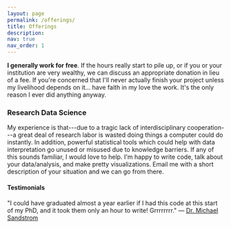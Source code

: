 ```yaml
---
layout: page
permalink: /offerings/
title: Offerings
description: 
nav: true
nav_order: 1
---
```


__I generally work for free__.
If the hours really start to pile up, or if you or your institution are very wealthy, we can discuss an appropriate donation in lieu of a fee.
If you're concerned that I'll never actually finish your project unless my livelihood depends on it... have faith in my love the work.
It's the only reason I ever did anything anyway.

### Research Data Science

My experience is that---due to a tragic lack of interdisciplinary cooperation---a great deal of research labor is wasted doing things a computer could do instantly.  In addition, powerful statistical tools which could help with data interpretation go unused or misused due to knowledge barriers.  If any of this sounds familiar, I would love to help.  I'm happy to write code, talk about your data/analysis, and make pretty visualizations.  Email me with a short description of your situation and we can go from there.

#### Testimonials

"I could have graduated almost a year earlier if I had this code at this start of my PhD, and it took them only an hour to write! Grrrrrrrr." — <a href="https://emes.unc.edu/people-indiv/michael-sandstrom/">Dr. Michael Sandstrom</a>
